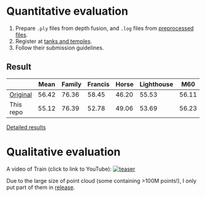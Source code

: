 # Quantitative evaluation

1.  Prepare `.ply` files from depth fusion, and `.log` files from [preprocessed files](https://drive.google.com/file/d/1YArOJaX9WVLJh4757uE8AEREYkgszrCo/view).
2.  Register at [tanks and temples](https://www.tanksandtemples.org/).
3.  Follow their submission guidelines.

## Result
|   | Mean   | Family | Francis | Horse  | Lighthouse | M60    | Panther | Playground | Train |
|---|--------|--------|---------|--------|------------|--------|---------|------------|-------|
|[Original](https://github.com/alibaba/cascade-stereo/tree/master/CasMVSNet)| 56.42  | 76.36  | 58.45   | 46.20  | 55.53	  | 56.11  | 54.02   | 58.17	  | 46.56 |
|This repo| 55.12 | 76.39 |	52.78 |	49.06 |	53.69 |	56.23 |	52.00 |	50.22 |	50.62

[Detailed results](https://www.tanksandtemples.org/details/827/)

# Qualitative evaluation

A video of Train (click to link to YouTube):
[![teaser](../../assets/train.gif)](https://youtu.be/5NkF6Xbe-1o)

Due to the large size of point cloud (some containing >100M points!), I only put part of them in [release](https://github.com/kwea123/CasMVSNet_pl/releases).
